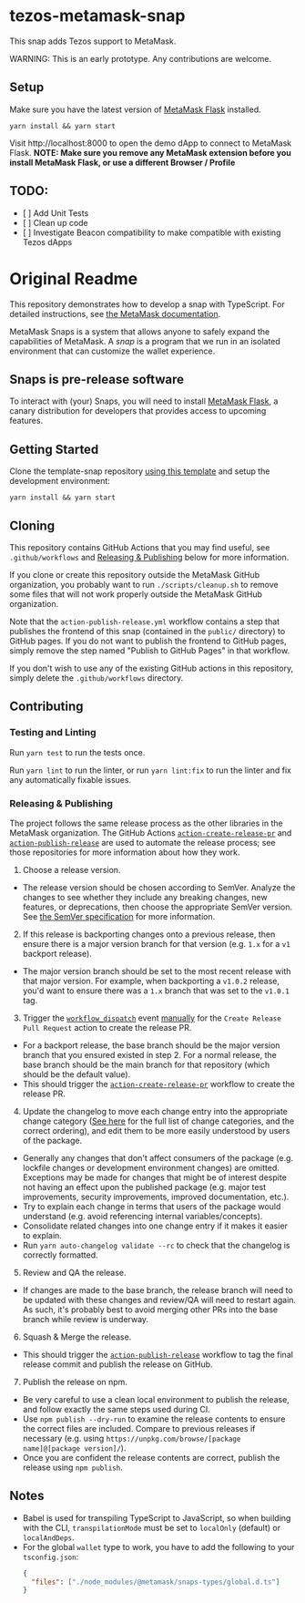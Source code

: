 # tezos-metamask-snap

This snap adds Tezos support to MetaMask.

WARNING: This is an early prototype. Any contributions are welcome.

## Setup

Make sure you have the latest version of [MetaMask Flask](https://metamask.io/flask/) installed.

```shell
yarn install && yarn start
```

Visit http://localhost:8000 to open the demo dApp to connect to MetaMask Flask. **NOTE: Make sure you remove any MetaMask extension before you install MetaMask Flask, or use a different Browser / Profile**

## TODO:

- [ ] Add Unit Tests
- [ ] Clean up code
- [ ] Investigate Beacon compatibility to make compatible with existing Tezos dApps

# Original Readme

This repository demonstrates how to develop a snap with TypeScript. For detailed instructions, see [the MetaMask documentation](https://docs.metamask.io/guide/snaps.html#serving-a-snap-to-your-local-environment).

MetaMask Snaps is a system that allows anyone to safely expand the capabilities of MetaMask. A _snap_ is a program that we run in an isolated environment that can customize the wallet experience.

## Snaps is pre-release software

To interact with (your) Snaps, you will need to install [MetaMask Flask](https://metamask.io/flask/), a canary distribution for developers that provides access to upcoming features.

## Getting Started

Clone the template-snap repository [using this template](https://github.com/MetaMask/template-snap-monorepo/generate) and setup the development environment:

```shell
yarn install && yarn start
```

## Cloning

This repository contains GitHub Actions that you may find useful, see `.github/workflows` and [Releasing & Publishing](https://github.com/MetaMask/template-snap-monorepo/edit/main/README.md#releasing--publishing) below for more information.

If you clone or create this repository outside the MetaMask GitHub organization, you probably want to run `./scripts/cleanup.sh` to remove some files that will not work properly outside the MetaMask GitHub organization.

Note that the `action-publish-release.yml` workflow contains a step that publishes the frontend of this snap (contained in the `public/` directory) to GitHub pages. If you do not want to publish the frontend to GitHub pages, simply remove the step named "Publish to GitHub Pages" in that workflow.

If you don't wish to use any of the existing GitHub actions in this repository, simply delete the `.github/workflows` directory.

## Contributing

### Testing and Linting

Run `yarn test` to run the tests once.

Run `yarn lint` to run the linter, or run `yarn lint:fix` to run the linter and fix any automatically fixable issues.

### Releasing & Publishing

The project follows the same release process as the other libraries in the MetaMask organization. The GitHub Actions [`action-create-release-pr`](https://github.com/MetaMask/action-create-release-pr) and [`action-publish-release`](https://github.com/MetaMask/action-publish-release) are used to automate the release process; see those repositories for more information about how they work.

1. Choose a release version.

- The release version should be chosen according to SemVer. Analyze the changes to see whether they include any breaking changes, new features, or deprecations, then choose the appropriate SemVer version. See [the SemVer specification](https://semver.org/) for more information.

2. If this release is backporting changes onto a previous release, then ensure there is a major version branch for that version (e.g. `1.x` for a `v1` backport release).

- The major version branch should be set to the most recent release with that major version. For example, when backporting a `v1.0.2` release, you'd want to ensure there was a `1.x` branch that was set to the `v1.0.1` tag.

3. Trigger the [`workflow_dispatch`](https://docs.github.com/en/actions/reference/events-that-trigger-workflows#workflow_dispatch) event [manually](https://docs.github.com/en/actions/managing-workflow-runs/manually-running-a-workflow) for the `Create Release Pull Request` action to create the release PR.

- For a backport release, the base branch should be the major version branch that you ensured existed in step 2. For a normal release, the base branch should be the main branch for that repository (which should be the default value).
- This should trigger the [`action-create-release-pr`](https://github.com/MetaMask/action-create-release-pr) workflow to create the release PR.

4. Update the changelog to move each change entry into the appropriate change category ([See here](https://keepachangelog.com/en/1.0.0/#types) for the full list of change categories, and the correct ordering), and edit them to be more easily understood by users of the package.

- Generally any changes that don't affect consumers of the package (e.g. lockfile changes or development environment changes) are omitted. Exceptions may be made for changes that might be of interest despite not having an effect upon the published package (e.g. major test improvements, security improvements, improved documentation, etc.).
- Try to explain each change in terms that users of the package would understand (e.g. avoid referencing internal variables/concepts).
- Consolidate related changes into one change entry if it makes it easier to explain.
- Run `yarn auto-changelog validate --rc` to check that the changelog is correctly formatted.

5. Review and QA the release.

- If changes are made to the base branch, the release branch will need to be updated with these changes and review/QA will need to restart again. As such, it's probably best to avoid merging other PRs into the base branch while review is underway.

6. Squash & Merge the release.

- This should trigger the [`action-publish-release`](https://github.com/MetaMask/action-publish-release) workflow to tag the final release commit and publish the release on GitHub.

7. Publish the release on npm.

- Be very careful to use a clean local environment to publish the release, and follow exactly the same steps used during CI.
- Use `npm publish --dry-run` to examine the release contents to ensure the correct files are included. Compare to previous releases if necessary (e.g. using `https://unpkg.com/browse/[package name]@[package version]/`).
- Once you are confident the release contents are correct, publish the release using `npm publish`.

## Notes

- Babel is used for transpiling TypeScript to JavaScript, so when building with the CLI,
  `transpilationMode` must be set to `localOnly` (default) or `localAndDeps`.
- For the global `wallet` type to work, you have to add the following to your `tsconfig.json`:
  ```json
  {
    "files": ["./node_modules/@metamask/snaps-types/global.d.ts"]
  }
  ```
